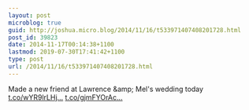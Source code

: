 ```yaml
---
layout: post
microblog: true
guid: http://joshua.micro.blog/2014/11/16/t533971407408201728.html
post_id: 39823
date: 2014-11-17T00:14:38+1100
lastmod: 2019-07-30T17:41:42+1100
type: post
url: /2014/11/16/t533971407408201728.html
---
```

Made a new friend at Lawrence &amp;amp; Mel's wedding today [t.co/wYR9lrLHj...](http://t.co/wYR9lrLHjM) [t.co/gjmFYOrAc...](http://t.co/gjmFYOrAcO)
